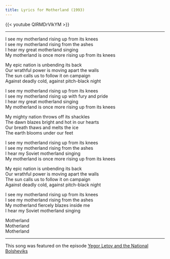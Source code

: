 ```yaml
---
title: Lyrics for Motherland (1993)
---
```


{{< youtube QIRMDrVlkYM >}}

---

I see my motherland rising up from its knees \
I see my motherland rising from the ashes \
I hear my great motherland singing \
My motherland is once more rising up from its knees

My epic nation is unbending its back \
Our wrathful power is moving apart the walls \
The sun calls us to follow it on campaign \
Against deadly cold, against pitch-black night

I see my motherland rising up from its knees \
I see my motherland rising up with fury and pride \
I hear my great motherland singing \
My motherland is once more rising up from its knees

My mighty nation throws off its shackles \
The dawn blazes bright and hot in our hearts \
Our breath thaws and melts the ice \
The earth blooms under our feet

I see my motherland rising up from its knees \
I see my motherland rising from the ashes \
I hear my Soviet motherland singing \
My motherland is once more rising up from its knees

My epic nation is unbending its back \
Our wrathful power is moving apart the walls \
The sun calls us to follow it on campaign \
Against deadly cold, against pitch-black night

I see my motherland rising up from its knees \
I see my motherland rising from the ashes \
My motherland fiercely blazes inside me \
I hear my Soviet motherland singing

Motherland \
Motherland \
Motherland

---
This song was featured on the episode [Yegor Letov and the National Bolsheviks](/episodes/2021-05-12-yegor-letov-and-the-national-bolsheviks/)
